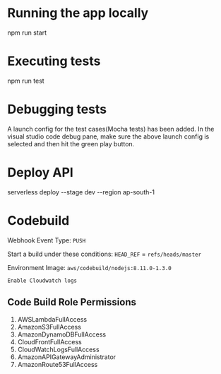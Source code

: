 # Running the app locally

npm run start

# Executing tests

npm run test

# Debugging tests

A launch config for the test cases(Mocha tests) has been added. 
In the visual studio code debug pane, make sure the above launch config is selected and then hit the green play button.

# Deploy API

serverless deploy --stage dev --region ap-south-1

# Codebuild

Webhook Event Type: `PUSH`

Start a build under these conditions: `HEAD_REF` = `refs/heads/master`

Environment Image: `aws/codebuild/nodejs:8.11.0-1.3.0`

`Enable Cloudwatch logs`

## Code Build Role Permissions

1. AWSLambdaFullAccess
2. AmazonS3FullAccess
3. AmazonDynamoDBFullAccess
4. CloudFrontFullAccess
5. CloudWatchLogsFullAccess
6. AmazonAPIGatewayAdministrator
7. AmazonRoute53FullAccess
